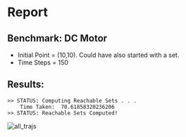 # Report

## Benchmark: DC Motor

* Initial Point = (10,10). Could have also started with a set.
* Time Steps = 150

## Results:

```shell
>> STATUS: Computing Reachable Sets . . .
	Time Taken:  70.61858320236206
>> STATUS: Reachable Sets Computed!
```

![all_trajs](https://github.com/bineet-coderep/Jittery-Scheduler/blob/ULSBased/output/HoldSkip/all_trajectoriesgif.gif)

